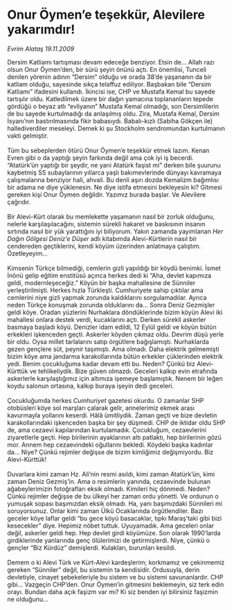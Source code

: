 # Onur Öymen’e teşekkür, Alevilere yakarımdır!

*Evrim Alataş 19.11.2009*

<div class="taraf_structure_2col_1zq">
<div class="margen_n">



 <p>Dersim Katliamı tartışması devam edeceğe benziyor. Etsin de... Allah razı olsun Onur Öymen’den, bir sürü şeyin önünü açtı. En önemlisi, Tunceli denilen yörenin adının “Dersim” olduğu ve orada 38’de yaşananın da bir katliam olduğu, sayesinde sıkça telaffuz ediliyor. Başbakan bile “Dersim Katliamı” ifadesini kullandı. İkincisi ise, CHP ve Mustafa Kemal bu sayede tartışılır oldu. Katledilmek üzere bir dağın yamacına toplananların tepede gördüğü o beyaz atlı “evliyanın” Mustafa Kemal olmadığı, son Dersimlilerin de bu sayede kurtulmadığı da anlaşılmış oldu. Zira, Mustafa Kemal, Dersim İsyanı’nın bastırılmasında fikir babasıydı. Babalı-kızlı (Sabiha Gökçen ile) hallediverdiler meseleyi. Demek ki şu Stockholm sendromundan kurtulmanın vakti gelmiştir. <br/><br/>Tüm bu sebeplerden ötürü Onur Öymen’e teşekkür etmek lazım. Kenan Evren gibi o da yaptığı şeyin farkında değil ama çok iyi iş becerdi. “Atatürk’ün yaptığı bir şeydir, ne yani Atatürk faşist mi” derken bile şuurunu kaybetmiş SS subaylarının yıllarca yaşlı bakımevlerinde dünyayı kavramaya çalışmalarına benziyor hali, ahvali. Bu denli aşırı dozda Kemalizm bağımlısı bir adama ne diye yüklenesin. Ne diye istifa etmesini bekleyesin ki? Gitmesi gereken kişi Onur Öymen değildir. Yazımız burada başlar. Ve Alevilere çağrıdır. <br/><br/>Bir Alevi-Kürt olarak bu memlekette yaşamanın nasıl bir zorluk olduğunu, nelerle karşılaşılacağını, sistemin sürekli hakaret ve baskısının insanın sırtında nasıl bir yük yarattığını iyi biliyorum. Yakın zamanda yayımlanan <i>Her Dağın Gölgesi Deniz’e Düşer</i> adlı kitabımda Alevi-Kürtlerin nasıl bir cendereden geçtiklerini, kendi köyüm üzerinden anlatmaya çalıştım. Özetleyeyim... <br/><br/>Kimsenin Türkçe bilmediği, cemlerin gizli yapıldığı bir köydü benimki. İsmet İnönü gelip eğitim enstitüsü açınca herkes dedi ki “Aha, devlet kapımıza geldi, modernleşeceğiz.” Köyün bir başka mahallesine de Sünniler yerleştirilmişti. Herkes hızla Türkleşti. Cumhuriyete sahip çıktılar ama cemlerini niye gizli yapmak zorunda kaldıklarını sorgulamadılar. Ayrıca neden Türkçe konuşmak zorunda olduklarını da... Sonra Deniz Gezmişler geldi köye. Oradan yüzlerini Nurhaklara döndüklerinde bizim köyün Alevi iki mahallesi onlara destek verdi, kucaklarını açtı. Derken sürekli askerler basmaya başladı köyü. Denizler idam edildi, 12 Eylül geldi ve köyün bütün erkekleri işkenceden geçti. Askerler köyden çıkmaz oldu. Devrim düşü yerle bir oldu. Oysa millet tarlalarını satıp örgütlere bağışlamıştı. Nurhaklarda gezen gençlere süt, peynir taşımıştı. Ama olmadı. Daha elektrik gelmemişti bizim köye ama jandarma karakollarında bütün erkekler çüklerinden elektrik yedi. Benim çocukluğuma kadar devam etti bu. Neden? Çünkü biz Alevi-Kürttük ve tehlikeliydik. Bize güven olmazdı. Geceleri kalkıp evin etrafında askerlerle karşılaştığımız için altımıza işemeye başlamıştık. Nenem bir leğen koydu salonun ortasına, kalkıp buraya işeyin dedi geceleri. <br/><br/>Çocukluğumda herkes <i>Cumhuriyet</i> gazetesi okurdu. O zamanlar SHP otobüsleri köye sol marşları çalarak gelir, annelerimiz ekmek arası kavurmayla yollarını keserdi. Hâlâ ümitliydik. Zaman geçti ve bize devletin karakollarındaki işkenceden başka bir şey düşmedi. CHP de iktidar oldu SHP de, ama cezaevi kapılarından kurtulamadık. Çocukluğum, cezaevlerini ziyaretlerle geçti. Hep birilerinin ayaklarının altı patlaktı, hep birilerinin gözü mor. Annem hep cezaevindeki oğullarını bekledi. Köydeki başka kadınlar da... Niye? Çünkü rejimler değişse de bizim kimliğimiz değişmiyordu. Biz Alevi-Kürttük! <br/><br/>Duvarlara kimi zaman Hz. Ali’nin resmi asıldı, kimi zaman Atatürk’ün, kimi zaman Deniz Gezmiş’in. Ama o resimlerin yanında, cezaevinde bulunan ağabeylerimizin fotoğrafları eksik olmadı. Kimileri hiç dönmedi. Neden? Çünkü rejimler değişse de bu ülkeyi her zaman ordu yönetti. Ve ordunun o yumuşak sopası başımızdan eksik olmadı. Ha, yanı başımızdaki Sünnileri mi soruyorsunuz. Onlar kimi zaman Ülkü Ocaklarında örgütlendiler. Bazı geceler köye laflar geldi “bu gece köyü basacaklar, tıpkı Maraş’taki gibi bizi kesecekler” diye. Hepimiz nöbet tuttuk. Uyuyamadık. Ama geceleri onlar değil, askerler geldi hep. Hep devlet girdi köyümüze. Son olarak 1990’larda girdiklerinde yanlarında genç ölülerimizi de getirmişlerdi. Niye, çünkü o gençler “Biz Kürdüz” demişlerdi. Kulakları, burunları kesildi. <br/><br/>Demem o ki Alevi Türk ve Kürt-Alevi kardeşlerim; korkmamız ve çekinmemiz gereken “Sünniler” değil, bu sistemin ta kendisidir. Ordusuyla, derin devletiyle, cinayet şebekeleriyle bu sistem ve bu sistemi savunanlardır. CHP gibi... Vazgeçin CHP’den. Onur Öymen’in gitmesini beklemeyin, siz terk edin orayı. Bundan daha açık faşizm var mı? Ki siz benden iyi bilirsiniz faşizmin ne olduğunu...</p>
<br/>
<br/>
<br/>



<br/>


<div id="taraf_not">
</div>

</div>


</div>
